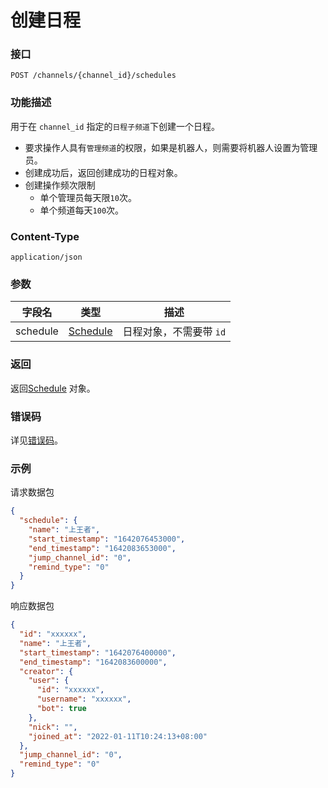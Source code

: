 # 创建日程

### 接口

`POST /channels/{channel_id}/schedules`

### 功能描述

用于在 `channel_id` 指定的`日程子频道`下创建一个日程。

- 要求操作人具有`管理频道`的权限，如果是机器人，则需要将机器人设置为管理员。
- 创建成功后，返回创建成功的日程对象。
- 创建操作频次限制
  - 单个管理员每天限`10`次。
  - 单个频道每天`100`次。

### Content-Type

`application/json`

### 参数

| 字段名   | 类型                          | 描述                    |
| -------- | ----------------------------- | ----------------------- |
| schedule | [Schedule](model.md#schedule) | 日程对象，不需要带 `id` |

### 返回

返回[Schedule](model.md#schedule) 对象。

### 错误码

详见[错误码](../error/error.md)。

### 示例

请求数据包

```json
{
  "schedule": {
    "name": "上王者",
    "start_timestamp": "1642076453000",
    "end_timestamp": "1642083653000",
    "jump_channel_id": "0",
    "remind_type": "0"
  }
}
```

响应数据包

```json
{
  "id": "xxxxxx",
  "name": "上王者",
  "start_timestamp": "1642076400000",
  "end_timestamp": "1642083600000",
  "creator": {
    "user": {
      "id": "xxxxxx",
      "username": "xxxxxx",
      "bot": true
    },
    "nick": "",
    "joined_at": "2022-01-11T10:24:13+08:00"
  },
  "jump_channel_id": "0",
  "remind_type": "0"
}
```
